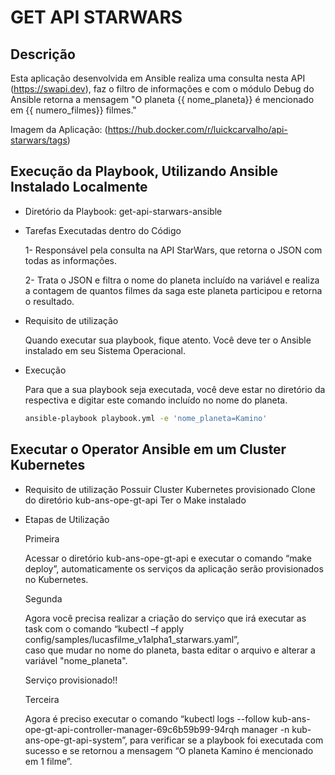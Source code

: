 # GET API STARWARS


## Descrição
Esta aplicação desenvolvida em Ansible realiza uma consulta nesta API (https://swapi.dev),
faz o filtro de informações e com o módulo Debug do Ansible retorna a mensagem "O planeta {{ nome_planeta}} é mencionado em {{ numero_filmes}} filmes."

Imagem da Aplicação: (https://hub.docker.com/r/luickcarvalho/api-starwars/tags)

## Execução da Playbook, Utilizando Ansible Instalado Localmente

- Diretório da Playbook: get-api-starwars-ansible

- Tarefas Executadas dentro do Código

  1- Responsável pela consulta na API StarWars, que retorna o JSON com todas as informações.

  2- Trata o JSON e filtra o nome do planeta incluído na variável e realiza a contagem de quantos filmes da saga este planeta participou e retorna o resultado.

- Requisito de utilização

  Quando executar sua playbook, fique atento. Você deve ter o Ansible instalado em seu Sistema Operacional.

- Execução

  Para que a sua playbook seja executada, você deve estar no diretório da respectiva e digitar este comando incluído no nome do planeta.
  ```sh
  ansible-playbook playbook.yml -e 'nome_planeta=Kamino'
  ```
## Executar o Operator Ansible em um Cluster Kubernetes

- Requisito de utilização
  Possuir Cluster Kubernetes provisionado
  Clone do diretório kub-ans-ope-gt-api
  Ter o Make instalado
  
- Etapas de Utilização  
  
  Primeira
  
  Acessar o diretório kub-ans-ope-gt-api e executar o comando “make deploy”, automaticamente os serviços da aplicação serão provisionados no Kubernetes.
  
  Segunda
  
  Agora você precisa realizar a criação do serviço que irá executar as task com o comando “kubectl –f apply config/samples/lucasfilme_v1alpha1_starwars.yaml”,  
  caso que mudar no nome do planeta, basta editar o arquivo e alterar a variável "nome_planeta".
  
  Serviço provisionado!! 
  
  Terceira
  
  Agora é preciso executar o comando “kubectl logs --follow kub-ans-ope-gt-api-controller-manager-69c6b59b99-94rqh manager -n kub-ans-ope-gt-api-system”,
  para verificar se a playbook foi executada com sucesso e se retornou a mensagem “O planeta Kamino é mencionado em 1 filme”.
